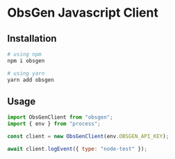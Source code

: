 # ObsGen Javascript Client

## Installation

```bash
# using npm
npm i obsgen

# using yarn
yarn add obsgen
```

## Usage

```js
import ObsGenClient from "obsgen";
import { env } from "process";

const client = new ObsGenClient(env.OBSGEN_API_KEY);

await client.logEvent({ type: "node-test" });
```
